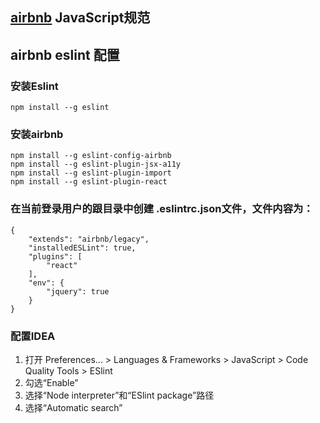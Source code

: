 ## [airbnb](https://github.com/airbnb/javascript/tree/es5-deprecated/es5) JavaScript规范
## airbnb eslint 配置
### 安装Eslint
```
npm install --g eslint
```
### 安装airbnb
```
npm install --g eslint-config-airbnb
npm install --g eslint-plugin-jsx-a11y
npm install --g eslint-plugin-import
npm install --g eslint-plugin-react
```
### 在当前登录用户的跟目录中创建 .eslintrc.json文件，文件内容为：
```
{
    "extends": "airbnb/legacy",
    "installedESLint": true,
    "plugins": [
        "react"
    ],
    "env": {
        "jquery": true
    }
}
```
### 配置IDEA
1. 打开 Preferences... > Languages & Frameworks > JavaScript > Code Quality Tools > ESlint
2. 勾选“Enable”
3. 选择“Node interpreter”和“ESlint package”路径
4. 选择“Automatic search”
